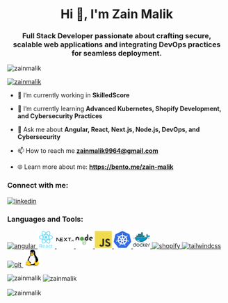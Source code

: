 <h1 align="center">Hi 👋, I'm Zain Malik</h1>
<h3 align="center">Full Stack Developer passionate about crafting secure, scalable web applications and integrating DevOps practices for seamless deployment.</h3>

<p align="left"> <img src="https://komarev.com/ghpvc/?username=zainmalik01&label=Profile%20views&color=0e75b6&style=flat" alt="zainmalik" /> </p>

<p align="left"> <a href="https://github.com/ryo-ma/github-profile-trophy"><img src="https://github-profile-trophy.vercel.app/?username=zainmalik01&theme=onedark" alt="zainmalik" /></a> </p>

- 🔭 I’m currently working in **SkilledScore**

- 🌱 I’m currently learning **Advanced Kubernetes, Shopify Development, and Cybersecurity Practices**

- 💬 Ask me about **Angular, React, Next.js, Node.js, DevOps, and Cybersecurity**

- 📫 How to reach me **zainmalik9964@gmail.com**
  
-  🌐 Learn more about me: **https://bento.me/zain-malik**



<h3 align="left">Connect with me:</h3>
<p align="left">
<a href="https://www.linkedin.com/in/zain-ul-abideen-795249144/" target="blank"><img align="center" src="https://raw.githubusercontent.com/rahuldkjain/github-profile-readme-generator/master/src/images/icons/Social/linked-in-alt.svg" alt="linkedin" height="30" width="40" /></a>
</p>

<h3 align="left">Languages and Tools:</h3>
<p align="left"> 
  <a href="https://angular.io/" target="_blank" rel="noreferrer"> 
    <img src="https://cdn.worldvectorlogo.com/logos/angular-icon.svg" alt="angular" width="40" height="40"/> 
  </a>
  <a href="https://reactjs.org/" target="_blank" rel="noreferrer"> 
    <img src="https://raw.githubusercontent.com/devicons/devicon/master/icons/react/react-original-wordmark.svg" alt="react" width="40" height="40"/> 
  </a> 
  <a href="https://nextjs.org/" target="_blank" rel="noreferrer"> 
  <img src="https://raw.githubusercontent.com/devicons/devicon/master/icons/nextjs/nextjs-original-wordmark.svg" alt="nextjs" width="40" height="40"/> 
</a>
  <a href="https://nodejs.org/" target="_blank" rel="noreferrer"> 
    <img src="https://raw.githubusercontent.com/devicons/devicon/master/icons/nodejs/nodejs-original-wordmark.svg" alt="nodejs" width="40" height="40"/> 
  </a> 
  <a href="https://www.javascript.com/" target="_blank" rel="noreferrer"> 
    <img src="https://raw.githubusercontent.com/devicons/devicon/master/icons/javascript/javascript-original.svg" alt="javascript" width="40" height="40"/> 
  </a> 
  <a href="https://kubernetes.io/" target="_blank" rel="noreferrer"> 
    <img src="https://raw.githubusercontent.com/devicons/devicon/master/icons/kubernetes/kubernetes-plain.svg" alt="kubernetes" width="40" height="40"/> 
  </a>
  <a href="https://www.docker.com/" target="_blank" rel="noreferrer"> 
    <img src="https://raw.githubusercontent.com/devicons/devicon/master/icons/docker/docker-original-wordmark.svg" alt="docker" width="40" height="40"/> 
  </a>
  <a href="https://www.shopify.com/" target="_blank" rel="noreferrer"> 
    <img src="https://cdn.worldvectorlogo.com/logos/shopify.svg" alt="shopify" width="40" height="40"/> 
  </a>
  <a href="https://tailwindcss.com/" target="_blank" rel="noreferrer"> 
    <img src="https://www.vectorlogo.zone/logos/tailwindcss/tailwindcss-icon.svg" alt="tailwindcss" width="40" height="40"/> 
  </a> 
  <a href="https://git-scm.com/" target="_blank" rel="noreferrer"> 
    <img src="https://www.vectorlogo.zone/logos/git-scm/git-scm-icon.svg" alt="git" width="40" height="40"/> 
  </a> 
  <a href="https://www.linux.org/" target="_blank" rel="noreferrer"> 
    <img src="https://raw.githubusercontent.com/devicons/devicon/master/icons/linux/linux-original.svg" alt="linux" width="40" height="40"/> 
  </a> 
</p>

<p><img align="left" src="https://github-readme-stats.vercel.app/api/top-langs?username=zainmalik01&show_icons=true&locale=en&layout=compact" alt="zainmalik" /></p>

<p>&nbsp;<img align="center" src="https://github-readme-stats.vercel.app/api?username=zainmalik01&show_icons=true&locale=en" alt="zainmalik" /></p>

<p><img align="center" src="https://github-readme-streak-stats.herokuapp.com/?user=zainmalik01&" alt="zainmalik" /></p>
